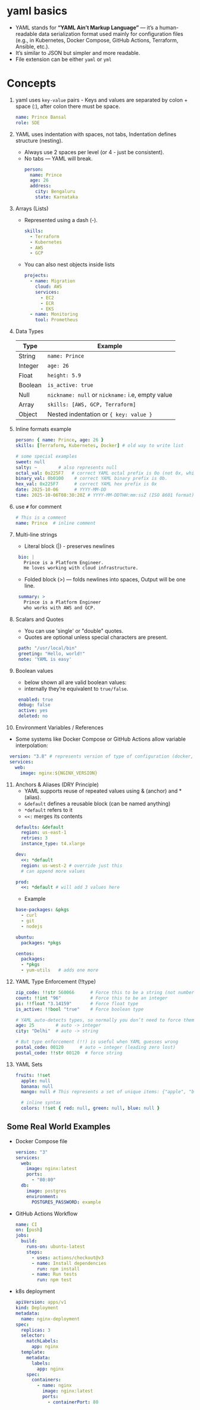 # yaml basics
- YAML stands for **“YAML Ain’t Markup Language”** — it’s a human-readable data serialization format used mainly for configuration files (e.g., in Kubernetes, Docker Compose, GitHub Actions, Terraform, Ansible, etc.).
- It’s similar to JSON but simpler and more readable.
- File extension can be either `yaml` or `yml`

# Concepts

1. yaml uses `key-value` pairs - Keys and values are separated by colon + space (:), after colon there must be space.
    ```yaml
    name: Prince Bansal
    role: SDE
    ```
2. YAML uses indentation with spaces, not tabs, Indentation defines structure (nesting).
   - Always use 2 spaces per level (or 4 - just be consistent).
   - No tabs — YAML will break.
     ```yaml
     person:
       name: Prince
       age: 26
       address:
         city: Bengaluru
         state: Karnataka
     ```
3. Arrays (Lists)
   - Represented using a dash (-).
     ```yaml
     skills:
       - Terraform
       - Kubernetes
       - AWS
       - GCP
     ```
   - You can also nest objects inside lists
     ```yaml
     projects:
       - name: Migration
         cloud: AWS
         services:
           - EC2
           - ECR
           - EKS
       - name: Monitoring
         tool: Prometheus
     ```
4. Data Types
   
    | Type    | Example                                          |
    | ------- | ------------------------------------------------ |
    | String  | `name: Prince`                                   |
    | Integer | `age: 26`                                        |
    | Float   | `height: 5.9`                                    |
    | Boolean | `is_active: true`                                |
    | Null    | `nickname: null` or `nickname:` i.e, empty value |
    | Array   | `skills: [AWS, GCP, Terraform]`                  |
    | Object  | Nested indentation or `{ key: value }`           |

5. Inline formats example
   ```yaml
   person: { name: Prince, age: 26 }
   skills: [Terraform, Kubernetes, Docker] # old way to write list

   # some special examples
   sweet: null
   salty: ~        # also represents null
   octal_val: 0o225F7   # correct YAML octal prefix is 0o (not 0x, which is hex)
   binary_val: 0b0100    # correct YAML binary prefix is 0b. 
   hex_val: 0x225F7      # correct YAML hex prefix is 0x
   date: 2025-10-06      # YYYY-MM-DD
   time: 2025-10-06T08:30:20Z # YYYY-MM-DDTHH:mm:ssZ (ISO 8601 format)
   ```

6. use `#` for comment
   ```yaml
   # This is a comment
   name: Prince  # inline comment
   ```
7. Multi-line strings
   - Literal block (|) - preserves newlines
   ```yaml
    bio: |
      Prince is a Platform Engineer.
      He loves working with cloud infrastructure.
   ```
   - Folded block (>) — folds newlines into spaces, Output will be one line.
   ```yaml
    summary: >
      Prince is a Platform Engineer
      who works with AWS and GCP.
   ```
8. Scalars and Quotes
   - You can use 'single' or "double" quotes.
   - Quotes are optional unless special characters are present.
   ```yaml
    path: "/usr/local/bin"
    greeting: "Hello, world!"
    note: 'YAML is easy'
   ```
9. Boolean values
   - below shown all are valid boolean values:
   - internally they’re equivalent to `true/false`.
   ```yaml
    enabled: true
    debug: false
    active: yes
    deleted: no
   ```
10. Environment Variables / References
   - Some systems like Docker Compose or GitHub Actions allow variable interpolation:
   ```yaml
    version: "3.8" # represents version of type of configuration (docker, GitHub Actions etc, not yaml's version)
    services:
      web:
        image: nginx:${NGINX_VERSION}
   ```
11. Anchors & Aliases (DRY Principle)
    - YAML supports reuse of repeated values using & (anchor) and * (alias).
    - `&default` defines a reusable block (can be named anything)
    - `*default` refers to it
    - `<<:` merges its contents
    ```yaml
    defaults: &default
      region: us-east-1
      retries: 3
      instance_type: t4.xlarge

    dev:
      <<: *default
      region: us-west-2 # override just this
      # can append more values

    prod:
      <<: *default # will add 3 values here
    ```
    - Example
    ```yaml
    base-packages: &pkgs
      - curl
      - git
      - nodejs

    ubuntu:
      packages: *pkgs

    centos:
      packages:
      - *pkgs
      - yum-utils   # adds one more
    ```
12. YAML Type Enforcement (!!type)
    ```yaml
    zip_code: !!str 560066      # Force this to be a string (not number)
    count: !!int "96"           # Force this to be an integer
    pi: !!float "3.14159"       # Force float type
    is_active: !!bool "true"    # Force boolean type

    # YAML auto-detects types, so normally you don’t need to force them.
    age: 25        # auto -> integer
    city: "Delhi"  # auto -> string

    # But type enforcement (!!) is useful when YAML guesses wrong
    postal_code: 00120      # auto → integer (leading zero lost)
    postal_code: !!str 00120  # force string
    ```
13. YAML Sets
    ```yaml
    fruits: !!set
      apple: null
      banana: null
      mango: null # This represents a set of unique items: {"apple", "banana", "mango"}.

      # inline syntax
      colors: !!set { red: null, green: null, blue: null }
    ```

## Some Real World Examples
- Docker Compose file
  ```yaml
  version: "3"
  services:
    web:
      image: nginx:latest
      ports:
        - "80:80"
    db:
      image: postgres
      environment:
        POSTGRES_PASSWORD: example
  ```
- GitHub Actions Workflow
  ```yaml
  name: CI
  on: [push]
  jobs:
    build:
      runs-on: ubuntu-latest
      steps:
        - uses: actions/checkout@v3
        - name: Install dependencies
          run: npm install
        - name: Run tests
          run: npm test
  ```
- k8s deployment
  ```yaml
  apiVersion: apps/v1
  kind: Deployment
  metadata:
    name: nginx-deployment
  spec:
    replicas: 3
    selector:
      matchLabels:
        app: nginx
    template:
      metadata:
        labels:
          app: nginx
      spec:
        containers:
          - name: nginx
            image: nginx:latest
            ports:
              - containerPort: 80
  ```
